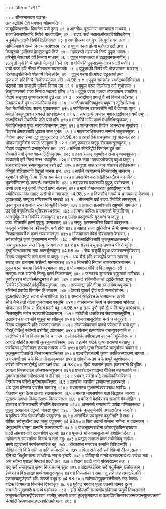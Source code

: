 +++
title = "०९८"

+++
श्रीनरनारायण उवाच-  
ततः बद्रीप्रिये देवि भगवान् श्रीप्रमापतिः ।  
जम्बूद्वीपेश्वरसौधं विमानेन ययौ द्रुतम् ॥१ ॥
आग्नीध्रः पूरयामास मानयामास माधवम् ।  
राजाधिराजशोभाभिः सिषेवे माधवीपतिम् ॥२ ॥
राज्ञ्यः सर्वा महालक्ष्मीराधादियोषिदर्हणम् ।  
चक्रुर्महोपदादानैः सिषेविरेऽतिभावतः ॥३ ॥
आग्नीध्रस्य नव पुत्रा निन्युर्नारायणं ततः ।  
नाभिर्हिमाह्वये राज्ये निनाय परमेश्वरम् ॥४ ॥
पुपूज परया प्रीत्या महोपदा ददौ तथा ।  
किम्पुरुषो भूपतिश्च हेमकूटाह्वये निजे ॥५ ॥
महाखण्डे महाराज्ये निन्ये पुपूज भावतः ।  
हरिर्भूपो नैषधाख्ये वर्षे निनाय माधवम् ॥६ ॥
पुपूज भावभक्त्या तं ददावुत्तमसन्मणीन् ।  
इलावृतो नृपो निन्ये खण्डे चेलावृते निजे ॥७ ॥
गोपीपतिं पुपूजाऽप्युपदाश्च प्रददौ मणीन् ।  
रम्यो राजा हरिं नीत्वा नीलाचलाख्यखण्डके ॥८ ॥
पुपूजाऽपि सिषेवेऽपि भोजयामास चादरात् ।  
हिरण्वान्नृपतिर्निन्ये श्वेतवर्षे निजे हरिम् ॥९ ॥
पुपूज परया प्रीत्योपदा ददुस्तथोत्तमाः ।  
कुरुराजो हरिं निन्ये निजोत्तरकुरून् प्रति ॥4.98.१ ०॥
पुपूज रामरामेशं स्वर्णद्रव्यादिभिस्तदा ।  
भद्राश्वो नाम राजाऽपि पूर्ववर्षे निनाय तम् ॥१ १ ॥
पुपूज परया प्रीत्योपदा ददौ शुभोत्तमाः ।  
केतुमालस्ततो राजा निनाय स्वालये हरिम् ॥१२॥
पुपूज परया भक्त्या भोजयामास सत्पतिम् ।  
विदायं सङ्गृह्य कृष्णनारायणो द्रुतं ततः ॥१ ३॥
अन्यद्वीपान् प्रगन्तुं वै स्वं विमानं तदैरयत् ।  
प्रियव्रतस्य वै पुत्राः प्रजापतिसमा दश ॥१४॥
आग्नीध्रश्चाग्निबाहुश्च वपुष्मान् द्युतिमाँस्तथा ।  
मेधा मेधातिथिर्हव्यः सवनः पुत्रकस्तथा ॥१५॥
ज्योतिष्मान् दशकश्चेति सर्वे वै वैष्णवाः शुभाः ।  
मेधाऽग्निबाहुपुत्राश्च त्रयस्ते साधवोऽभवन् ॥१ ६॥
सप्ताऽन्ये त्वभवन् भूपास्तद्द्वीपान् प्रययौ प्रभुः ।  
प्लक्षद्वीपेश्वरं मेधातिथिं प्रति ययौ हरिः ॥१७॥
मार्गशीर्षे मासि कृष्णं मेधातिथिरपूजयत् ।  
मेधातिथेस्तथा पुत्राः स्वराज्येष्वानयन् प्रभुम् ॥१८॥
शान्तभयश्च शिशिर आनन्दश्च सुखोदयः ।  
शिवश्च क्षेमकश्चापि ध्रुवश्च सप्त भूभृतः ॥१ ९॥
महाराजाधिराजस्य सम्मानं चक्रुरुत्सुकाः ।  
विविधा उपदा रम्या ददुः पुपूजुरादरात् ॥4.98.२०॥
आरार्त्रिकं प्रचक्रुश्च पपुः पादजलं हरेः ।  
भोजयामासुरीशेशं प्रसादं जगृहुश्च ते ॥२ १॥
मनुं कृष्णस्य जगृहुः सेवयामासुरच्युतम् ।  
विदायं प्रददुश्चापि प्रजापूजोत्तरं ततः ॥२२॥
भ्रमित्वा श्रीहरिर्द्वीपं विमानेन द्रुतं ततः ।  
पौषमासे ययौ कृष्णः शाल्मलिद्वीपमुत्तमम् ॥२३॥
तस्य सम्राड् वपुष्माँश्च राजा कृष्णमपूपुजत् ।  
स्वप्रासादे हरिं नित्यं ररक्ष भावपूरितः ॥२४॥
असेवत सदा भक्त्याऽभोजयद् बहुधा प्रभुम् ।  
रत्नहारादिकान् रम्यानमूल्यान् हरये ददौ ॥२५॥
तत्पुत्राः सप्त राजानः श्वेतश्च हरितस्तथा ।  
जीमूतो रोहितश्चापि वैद्युतो मानसः प्रभः ॥२६॥
सप्तैते परमात्मानं निजराज्येषु चानयन् ।  
बहुमानेन सौधेषु नीत्वा नीत्वा समार्चयन् ॥२७॥
उपदाभिश्चन्दनाद्यैर्हीरकाद्यैश्च कानकैः ।  
भूषणैर्मणिरत्नाद्यैः कम्बलैः स्वर्णपात्रकैः ॥२८॥
तद्राज्ञ्यश्च प्रजाश्चापि पुपूजुः परमेश्वरम् ।  
तेभ्यो दत्वा मनुं कृष्णो विदायं प्राप्य सत्वरम् ॥२९॥
माघे विमानमारुह्य कुशद्वीपमुपाययौ ।  
ज्योतिष्मान्नामकः सम्राट् ससैन्यो मानमाचरत् ॥4.98.३ ०॥
निजसौधे नगर्यां च भ्रामयामास केशवम् ।  
पुष्पाक्षताद्यैः सम्पूज्य मणिरत्नानि सन्ददौ ॥३ १ ॥
भोजनानि ददौ राज्ञ्यः सिषेविरे तमच्युतम् ।  
तस्य पुत्राश्च राजानः सप्त निन्युर्हरिं निजान् ॥३२॥
प्रासादानालयाँश्चापि राष्ट्रेष्वपि समन्ततः ।  
उद्भेदो वेणुमाँश्चापि धृतिरश्वरथस्तथा ॥३३॥
लम्बनः कपिलः प्रभाकरस्ते वेणुवादिनम् ।  
आनर्चुर्बहुभावेन सिषेविरे तमच्युतम् ॥३४॥
उपदाः प्रददुश्चापि गुरुमन्त्रं च जगृहुः ।  
प्रजाः सीतापतिं कृष्णं पुपूजुः परमादरात् ॥३५॥
जगृहुः कृष्णमन्त्राँश्च विदायं प्रददुस्ततः ।  
फाल्गुने स्वविमानेन क्रौञ्चद्वीपं ययौ हरिः ॥३६॥
सम्राड् राजा द्युतिमाँश्च सैन्यैः सम्मानमाचरत् ।  
निजप्रासादवर्ये तं कृष्णं न्यवासयन्मुदा ॥३७॥
भोजयामास देवेशं सेवयामास केशवम् ।  
सर्वसार्थयुतं कृष्णं पूजयामास नाणकैः ॥३८॥
मणिरत्नादिभिश्चापि कुङ्कुमाक्षतचन्दनैः ।  
अथ पुत्रास्तस्य सप्त निन्युर्नारायणं ततः ॥३ ९॥
मनोहरश्च कुशल उष्णश्च पीवरो मुनिः ।  
दुन्दुभिरन्धकारश्च नृपा आनर्चुरच्युतम् ॥4.98.४०॥
सेवां चक्रुर्हि बहुधा प्रजाश्चानर्चुरीश्वरम् ।  
विदायं प्रददुश्चापि ततो मन्त्रं च जगृहुः ॥४१॥
अथ चैत्रे हरिः शाकद्वीपं जगाम सत्वरम् ।  
सम्राट् तत्र हव्यनामा ससैन्यो मानमाचरत् ॥४२॥
निजसौधे निवासं चाकारयत्परमात्मनः ।  
पुपूज परया भक्त्या सिषेवे बहुभावया ॥४३॥
भोजयामास गोविन्दं विदायमुपदा ददौ ।  
तत्सुताः सप्त राजानो निन्युः कृष्णं निजालयान् ॥४४॥
जलदश्च कुमारश्च सुकुमारो मणीचकः ।  
कुशोत्तरश्च मोदाकिर्महाद्रुमश्च ते ततः ॥४५॥
आनन्दं रुक्मिणीकान्तं ददुर्दिव्योपदाः शुभाः ।  
सिषेविरेऽतिसम्पद्भिर्ददुर्विदायमुत्तमम् ॥४६॥
तत्प्रजाद्या हरिं नीत्वा स्वालयेष्वभ्यपूजयन् ।  
हरिर्मन्त्रं प्रदायैव विमानेन हि सत्वरम् ॥४७॥
वैशाखे पुष्करं द्वीपं ययौ ससार्थशोभनः ।  
पुष्कराधिपतिर्भूपः सवनः सैन्यशोभितः ॥४८॥
सम्मानं श्रीहरेश्चक्रे भ्रामयामास पत्तने ।  
सौधे नैजे ततो नीत्वा पूजयामास वस्तुभिः ॥४९॥
वासयामास नित्यं च सेवयामास भक्तितः ।  
भोजयामास नित्यं स विदायं प्रददौ बहु ॥4.98.५०॥
तस्य पुत्रौ नृपौ द्वौ च निन्यतुः परमेश्वरम् ।  
निजराष्ट्राणि भावेन स्वस्वसौधेष्ववासयन् ॥५१॥
महीवीतो धातकिश्च सेवयामासतुर्हरिम् ।  
तद्राज्ञ्यश्च प्रजाश्चापि पुपूजुः माधवीप्रभुम् ॥५२॥
भोजयामासुरीशेशं मन्त्रं च जगृहुर्हरेः ।  
विदायं प्रददुश्चापि हरिः सज्जोऽभवत्ततः ॥५३॥
लोकालोकाचलं कृष्णो ज्येष्ठमासे ययौ मुदा ।  
विहर्तुं वीक्षितुं स्त्रीभ्यो दर्शयितुं प्रदेशकान् ॥५४॥
पर्वतान् ग्रहमार्गाश्च वनान्युपवनानि च ।  
प्रादक्षिण्येन वेगेन विमानगमनेन च ॥५५ ॥
लोकालोकं प्रवीक्ष्याऽथ काञ्चनीं भूमिमीक्ष्य च ।  
आषाढे श्रीहरिं प्रत्याययौ कुङ्कुमवापिकाम् ॥५६॥
इत्येवं बद्रिके कृष्णनारायणो महाप्रभुः ।  
पावयित्वा भूमिलोकान् कृपया तत्प्रजा अपि ॥५७॥
एको भूत्वा निजसौधे चातुर्मास्यं चकार ह ।  
कुङ्कुमवापिकाक्षेत्रे निजजन्मजयन्तिका ॥५८॥
पञ्चविंशाऽष्टमी कृष्णा कार्तिकस्याऽस्य चागता ।  
तत्र स्वर्णोत्सवं चक्रे पिता गोपालकृष्णकः ॥५९॥
सौवर्णं मण्डपं चक्रे ह्यपूर्वं बहुशोभनम् ।  
सर्वशो मणिरत्नाद्यैर्नद्धं धामाऽक्षरं यथा ॥4.98.६०॥
दिव्ये गजासने कृष्णः कृतस्नानो विभूषितः ।  
आगत्य निषसादाऽथ लोमशस्तमपूजयन् ॥६१॥
प्रातर्वाद्यान्यवाद्यन्त गीतिका मङ्गलानि च ।  
मुक्तावतारदेवानामीश्वराणां च देहिनाम् ॥६२॥
अभवन् सर्वतो बद्रि सर्वलोकनिवासिनाम् ।  
वेदघोषाश्च परितो मुनीनामभवँस्तदा ॥६३॥
प्रातर्होमा महर्षीणां ह्यजायन्ताऽक्षरस्थले ।  
अथ पूजा हरेस्तत्र प्रावर्तत क्रमादनु ॥६४॥
अवताराश्च मुक्ताश्चेश्वराश्चाथ महर्षयः ।  
पितरश्च सुरा दैत्या दानवा राक्षसास्तथा ॥६५॥
मानवा नागसर्पाश्च यक्षा सिद्धाश्च चारणाः ।  
सूताश्च मागधाः किम्पुमांसश्च किन्नरास्ततः ॥६६ ॥
बन्दिनो वेदविप्राश्च राजानो वैश्यदेहिनः ।  
दासाश्च दासिकाश्चापि तीर्थानि देवतास्तथा ॥६७॥
अप्सरसो गणाश्चापि पार्षदा गणिकास्तथा ।  
पुपूजुः परमात्मानं ददुस्ते चोपदाः शुभाः ॥६८॥
तिलकं कुङ्कुमेनापि तथाऽक्षतैश्च चन्दनैः ।  
चक्रुश्चिरं जीव चेत्याशीर्वादं प्रददुस्ततः ॥६९॥
आरार्त्रिकं प्रचक्रुश्च ददुर्दानानि वै तदा ।  
योषितः सर्वसृष्टीनां तदा चक्रुः प्रपूजनम् ॥4.98.७०॥
पिता तदानीं रत्नानां मणीनां च प्रदानकम् ।  
धेनुदानानि धातूनां दानानि कानकान्यपि ॥७ १ ॥
पात्रभूषाम्बरादीनां कोट्यर्बुदादिसङ्ख्यया ।  
प्रददौ लोमशश्चापि ददावाशिष उत्तमाः ॥७२॥
पूजान्ते भोजयामासुर्लक्ष्म्यो ब्रह्मप्रियादिकाः ।  
महीमानान् समस्ताँश्च विदायं च ततो ददुः ॥७३॥
यद्यत् समागतं प्राप्तं सर्वलोकेषु सर्वथा ।  
भ्रमणे ह्युपदारूपं स्वर्णरूप्यादिकं बहु ॥७४॥
हीरकाश्च मणयश्च रत्नानि विविधान्यपि ।  
मौक्तिकानि विचित्राणि पात्राणि चाम्बराणि च ॥७५॥
पिता दाने ददौ सर्वं विप्रेभ्यो दीनवत्सलः ।  
दीनेभ्यो भिक्षुकेभ्यश्च साध्वीभ्यः सद्भ्य इत्यपि ॥७६॥
योषिद्भ्यो मानवेभ्यश्चाऽनाथेभ्यः सर्वथा तदा ।  
अथ सर्वेभ्य एवाऽन्नं मिष्टान्नं प्रददौ ततः ॥७७॥
विदायं प्रददौ चापि परिहारोऽभवत्ततः ।  
ययुः सर्वे समापृच्छ्य कृष्णं निजालयान् सुराः ॥७८॥
ब्रह्माण्डदेहिनः सर्वे ययुर्नैजान् प्रलोककान् ।  
ईश्वराश्च विराडाद्याः प्रार्थयामासुरच्युतम् ॥७९॥
निजलोकान् समागन्तुं हरिः प्राह तथाऽस्त्विति ।  
एकादश्यामूर्जकृष्णे हरिः सज्जो बभूव ह ॥4.98.८०॥
सर्वसार्थसुयुक्तस्तैरीश्वरैः सह केशवः ।  
बद्रिके दिव्यमहता विमानेन द्विरूपधृक् ॥८ १॥
पूर्ववद् भगवान् भूत्वा प्रतस्थे चाम्बरे द्रुतम् ।  
जयनादैः सुखशब्दैः प्रतस्थे परमेश्वरः ॥८२॥
इति श्रीलक्ष्मीनारायणीयसंहितायां चतुर्थे तिष्यसन्ताने जम्बुप्लक्षादिसप्तद्वीपेश्वराणां राज्येषु भगवतो भ्रमणं कुङ्कुमवाप्यां च पञ्चविंशतितमस्वजन्मजयन्त्युत्सवकरणं चेत्यादिनिरूपणनामाऽष्टनवतितमोध्यायः ॥९८ ॥
    
    
